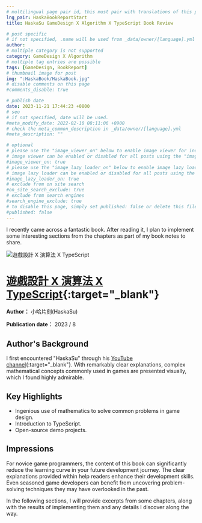 ```yaml
---
# multilingual page pair id, this must pair with translations of this page. (This name must be unique)
lng_pair: HaskaBookReportStart
title: HaskaSu GameDesign X Algorithm X TypeScript Book Review

# post specific
# if not specified, .name will be used from _data/owner/[language].yml
author:
# multiple category is not supported
category: GameDesign X Algorithm
# multiple tag entries are possible
tags: [GameDesign, BookReport]
# thumbnail image for post
img: ":HaskaBook/HaskaBook.jpg"
# disable comments on this page
#comments_disable: true

# publish date
date: 2023-11-21 17:44:23 +0800
# seo
# if not specified, date will be used.
#meta_modify_date: 2022-02-10 08:11:06 +0900
# check the meta_common_description in _data/owner/[language].yml
#meta_description: ""

# optional
# please use the "image_viewer_on" below to enable image viewer for individual pages or posts (_posts/ or [language]/_posts folders).
# image viewer can be enabled or disabled for all posts using the "image_viewer_posts: true" setting in _data/conf/main.yml.
#image_viewer_on: true
# please use the "image_lazy_loader_on" below to enable image lazy loader for individual pages or posts (_posts/ or [language]/_posts folders).
# image lazy loader can be enabled or disabled for all posts using the "image_lazy_loader_posts: true" setting in _data/conf/main.yml.
#image_lazy_loader_on: true
# exclude from on site search
#on_site_search_exclude: true
# exclude from search engines
#search_engine_exclude: true
# to disable this page, simply set published: false or delete this file
#published: false
---
```


<!-- outline-start -->

I recently came across a fantastic book. After reading it, I plan to implement some interesting sections from the chapters as part of my book notes to share.

<!-- outline-end -->

![遊戲設計 X 演算法 X TypeScript](:HaskaBook/HaskaBook.jpg)

# [遊戲設計 X 演算法 X TypeScript](https://www.books.com.tw/products/0010965698?sloc=main){:target="\_blank"}

**Author：** 小哈片刻(HaskaSu)

**Publication date：** 2023 / 8

## Author's Background

I first encountered "HaskaSu" through his [YouTube channel](https://www.youtube.com/@HaskaSu){:target="\_blank"}. With remarkably clear explanations, complex mathematical concepts commonly used in games are presented visually, which I found highly admirable.

## Key Highlights

- Ingenious use of mathematics to solve common problems in game design.
- Introduction to TypeScript.
- Open-source demo projects.

## Impressions

For novice game programmers, the content of this book can significantly reduce the learning curve in your future development journey. The clear explanations provided within help readers enhance their development skills. Even seasoned game developers can benefit from uncovering problem-solving techniques they may have overlooked in the past.

In the following sections, I will provide excerpts from some chapters, along with the results of implementing them and any details I discover along the way.
